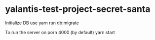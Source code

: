 # yalantis-test-project-secret-santa

Initialize DB use
yarn run db:migrate

To run the server on porn 4000 (by default)
yarn start
